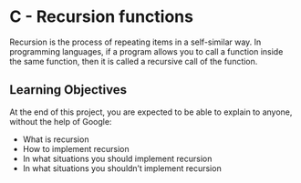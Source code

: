 # C - Recursion functions
Recursion is the process of repeating items in a self-similar way. In programming languages, if a program allows you to call a function inside the same function, then it is called a recursive call of the function.
## Learning Objectives
At the end of this project, you are expected to be able to explain to anyone, without the help of Google:


- What is recursion
- How to implement recursion
- In what situations you should implement recursion
- In what situations you shouldn’t implement recursion
